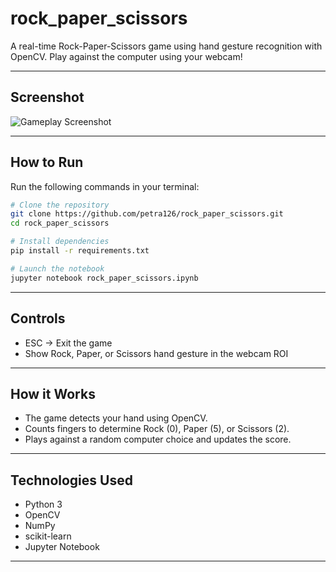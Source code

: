 # rock_paper_scissors 

A real-time Rock-Paper-Scissors game using hand gesture recognition with OpenCV. Play against the computer using your webcam!

---

## Screenshot

![Gameplay Screenshot](assets/screenshot.png)

---

## How to Run

Run the following commands in your terminal:

```bash
# Clone the repository
git clone https://github.com/petra126/rock_paper_scissors.git
cd rock_paper_scissors

# Install dependencies
pip install -r requirements.txt

# Launch the notebook
jupyter notebook rock_paper_scissors.ipynb
```
---

## Controls

- ESC → Exit the game
- Show Rock, Paper, or Scissors hand gesture in the webcam ROI

---

## How it Works

- The game detects your hand using OpenCV.
- Counts fingers to determine Rock (0), Paper (5), or Scissors (2).
- Plays against a random computer choice and updates the score.

---

## Technologies Used

- Python 3
- OpenCV
- NumPy
- scikit-learn
- Jupyter Notebook

---

